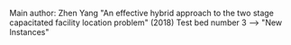 Main author: Zhen Yang
"An effective hybrid approach to the two stage capacitated facility location problem" (2018)
Test bed number 3 --> "New Instances"
